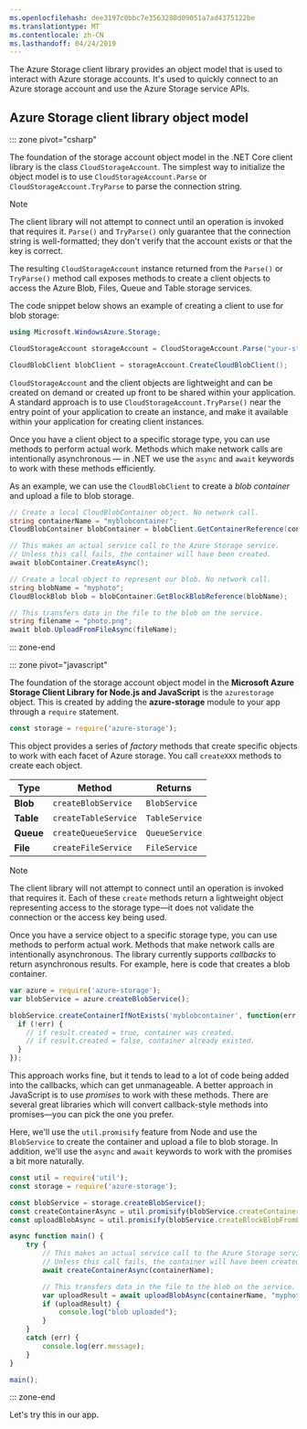 ```yaml
---
ms.openlocfilehash: dee3197c0bbc7e3563280d09051a7ad4375122be
ms.translationtype: MT
ms.contentlocale: zh-CN
ms.lasthandoff: 04/24/2019
---
```

The Azure Storage client library provides an object model that is used to interact with Azure storage accounts. It's used to quickly connect to an Azure storage account and use the Azure Storage service APIs. 

## <a name="azure-storage-client-library-object-model"></a>Azure Storage client library object model

::: zone pivot="csharp"

The foundation of the storage account object model in the .NET Core client library is the class `CloudStorageAccount`. The simplest way to initialize the object model is to use `CloudStorageAccount.Parse` or `CloudStorageAccount.TryParse` to parse the connection string.

> [!NOTE]
> The client library will not attempt to connect until an operation is invoked that requires it. `Parse()` and `TryParse()` only guarantee that the connection string is well-formatted; they don't verify that the account exists or that the key is correct. 

The resulting `CloudStorageAccount` instance returned from the `Parse()` or `TryParse()` method call exposes methods to create a client objects to access the Azure Blob, Files, Queue and Table storage services. 

The code snippet below shows an example of creating a client to use for blob storage:

```csharp
using Microsoft.WindowsAzure.Storage;

CloudStorageAccount storageAccount = CloudStorageAccount.Parse("your-storage-key-connection-string");

CloudBlobClient blobClient = storageAccount.CreateCloudBlobClient();
```

`CloudStorageAccount` and the client objects are lightweight and can be created on demand or created up front to be shared within your application. A standard approach is to use `CloudStorageAccount.TryParse()` near the entry point of your application to create an instance, and make it available within your application for creating client instances.

Once you have a client object to a specific storage type, you can use methods to perform actual work. Methods which make network calls are intentionally asynchronous &mdash; in .NET we use the `async` and `await` keywords to work with these methods efficiently.

As an example, we can use the `CloudBlobClient` to create a _blob container_ and upload a file to blob storage.

```csharp
// Create a local CloudBlobContainer object. No network call.
string containerName = "myblobcontainer";
CloudBlobContainer blobContainer = blobClient.GetContainerReference(containerName);

// This makes an actual service call to the Azure Storage service. 
// Unless this call fails, the container will have been created.
await blobContainer.CreateAsync();

// Create a local object to represent our blob. No network call.
string blobName = "myphoto";
CloudBlockBlob blob = blobContainer.GetBlockBlobReference(blobName);

// This transfers data in the file to the blob on the service.
string filename = "photo.png";
await blob.UploadFromFileAsync(fileName);
```

::: zone-end

::: zone pivot="javascript"

The foundation of the storage account object model in the **Microsoft Azure Storage Client Library for Node.js and JavaScript** is the `azurestorage` object. This is created by adding the **azure-storage** module to your app through a `require` statement.

```javascript
const storage = require('azure-storage');
```

This object provides a series of _factory_ methods that create specific objects to work with each facet of Azure storage. You call `createXXX` methods to create each object.

| Type | Method | Returns |
|--------|---------|-------------|
| **Blob** | `createBlobService` | `BlobService` |
| **Table** | `createTableService` | `TableService` |
| **Queue** | `createQueueService` | `QueueService` |
| **File** | `createFileService` | `FileService` |

> [!NOTE]
> The client library will not attempt to connect until an operation is invoked that requires it. Each of these `create` methods return a lightweight object representing access to the storage type&mdash;it does not validate the connection or the access key being used.

Once you have a service object to a specific storage type, you can use methods to perform actual work. Methods that make network calls are intentionally asynchronous. The library currently supports _callbacks_ to return asynchronous results. For example, here is code that creates a blob container.

```javascript
var azure = require('azure-storage');
var blobService = azure.createBlobService();

blobService.createContainerIfNotExists('myblobcontainer', function(err, result, response) {
  if (!err) {
    // if result.created = true, container was created.
    // if result.created = false, container already existed.
  }
});
```

This approach works fine, but it tends to lead to a lot of code being added into the callbacks, which can get unmanageable. A better approach in JavaScript is to use _promises_ to work with these methods. There are several great libraries which will convert callback-style methods into promises&mdash;you can pick the one you prefer.

Here, we'll use the `util.promisify` feature from Node and use the `BlobService` to create the container and upload a file to blob storage. In addition, we'll use the `async` and `await` keywords to work with the promises a bit more naturally.

```javascript
const util = require('util');
const storage = require('azure-storage');

const blobService = storage.createBlobService();
const createContainerAsync = util.promisify(blobService.createContainerIfNotExists).bind(blobService);
const uploadBlobAsync = util.promisify(blobService.createBlockBlobFromLocalFile).bind(blobService);

async function main() {
    try {
        // This makes an actual service call to the Azure Storage service. 
        // Unless this call fails, the container will have been created.
        await createContainerAsync(containerName);

        // This transfers data in the file to the blob on the service.
        var uploadResult = await uploadBlobAsync(containerName, "myphoto", "photo.png");
        if (uploadResult) {
            console.log("blob uploaded");
        }
    }
    catch (err) {
        console.log(err.message);
    }
}

main();
```
::: zone-end

Let's try this in our app.
